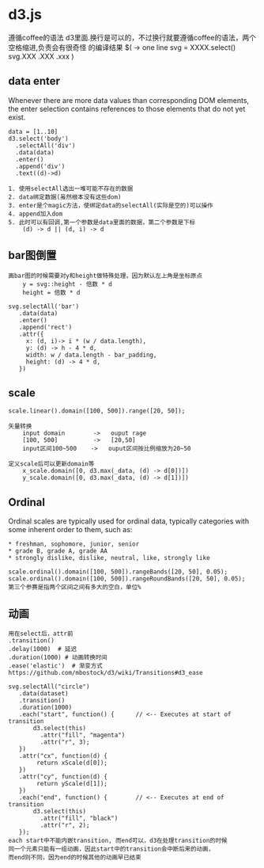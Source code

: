d3.js
===

遵循coffee的语法
d3里面.换行是可以的，不过换行就要遵循coffee的语法，两个空格缩进,负责会有很奇怪
的编译结果
    $( ->
      one line
      svg = XXXX.select()
      svg.XXX
        .XXX
        .xxx
    )

data enter
---

Whenever there are more data values than corresponding DOM elements, the
enter selection contains references to those elements that do not yet
exist. 

    data = [1..10]
    d3.select('body')
      .selectAll('div')
      .data(data)
      .enter()
      .append('div')
      .text((d)->d)

    1. 使用selectAll选出一堆可能不存在的数据
    2. data绑定数据(虽然根本没有这些dom)
    3. enter是个magic方法，使绑定data的selectAll(实际是空的)可以操作
    4. append加入dom
    5. 此时可以有回调,第一个参数是data里面的数据，第二个参数是下标
        (d) -> d || (d, i) -> d

bar图倒置
---
    画bar图的时候需要对y和height做特殊处理，因为默认左上角是坐标原点
        y = svg::height - 倍数 * d
        height = 倍数 * d

    svg.selectAll('bar')
       .data(data)
       .enter()
       .append('rect')
       .attr({
         x: (d, i)-> i * (w / data.length),
         y: (d) -> h - 4 * d,
         width: w / data.length - bar_padding,
         height: (d) -> 4 * d,
       })

scale
---
    scale.linear().domain([100, 500]).range([20, 50]);

    矢量转换
        input domain        ->   ouput rage
        [100, 500]          ->   [20,50]
        input区间100~500    ->   ouput区间按比例缩放为20~50

    定义scale后可以更新domain等
        x_scale.domain([0, d3.max(_data, (d) -> d[0])])
        y_scale.domain([0, d3.max(_data, (d) -> d[1])])


Ordinal
---

Ordinal scales are typically used for ordinal data, typically
categories with some inherent order to them, such as:

    * freshman, sophomore, junior, senior
    * grade B, grade A, grade AA
    * strongly dislike, dislike, neutral, like, strongly like

    scale.ordinal().domain([100, 500]).rangeBands([20, 50], 0.05);
    scale.ordinal().domain([100, 500]).rangeRoundBands([20, 50], 0.05);
    第三个参赛是指两个区间之间有多大的空白，单位%

动画
---
    用在select后，attr前
    .transition()
    .delay(1000)  # 延迟
    .duration(1000) # 动画转换时间
    .ease('elastic')  # 渐变方式 https://github.com/mbostock/d3/wiki/Transitions#d3_ease

    svg.selectAll("circle")
       .data(dataset)
       .transition()
       .duration(1000)
       .each("start", function() {      // <-- Executes at start of transition
           d3.select(this)
             .attr("fill", "magenta")
             .attr("r", 3);
       })
       .attr("cx", function(d) {
            return xScale(d[0]);
       })
       .attr("cy", function(d) {
            return yScale(d[1]);
       })
       .each("end", function() {        // <-- Executes at end of transition
           d3.select(this)
             .attr("fill", "black")
             .attr("r", 2);
       });
    each start中不能内嵌transition, 而end可以，d3在处理transition的时候
    同一个元素只能有一组动画，因此start中的transition会中断后来的动画，
    而end则不同，因为end的时候其他的动画早已结束
